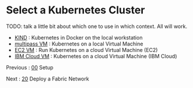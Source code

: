 # Select a Kubernetes Cluster

TODO:  talk a little bit about which one to use in which context.  All will work.

- [KIND](11-kube-kind.md) : Kubernetes in Docker on the local workstation
- [multipass VM](11-kube-multipass.md) : Kubernetes on a local Virtual Machine
- [EC2 VM](11-kube-ec2.md) : Run Kubernetes on a cloud Virtual Machine (EC2)
- [IBM Cloud VM](11-kube-ibmcloud.md) : Kubernetes on a cloud Virtual Machine (IBM Cloud)


Previous : [00](00-setup.md) Setup

Next : [20](20-fabric.md) Deploy a Fabric Network
